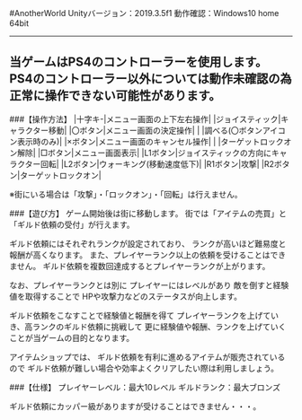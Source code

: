 #AnotherWorld
Unityバージョン：2019.3.5f1
動作確認：Windows10 home 64bit

---
当ゲームはPS4のコントローラーを使用します。
PS4のコントローラー以外については動作未確認の為
正常に操作できない可能性があります。
---

###【操作方法】
|十字キ-|メニュー画面の上下左右操作|
|ジョイスティック|キャラクター移動|
|〇ボタン|メニュー画面の決定操作|
 |        |調べる(〇ボタンアイコン表示時のみ)|
|×ボタン|メニュー画面のキャンセル操作|
 |        |ターゲットロックオン解除|
|□ボタン|メニュー画面表示|
|L1ボタン|ジョイスティックの方向にキャラクター回転|
|L2ボタン|ウォーキング(移動速度低下)|
|R1ボタン|攻撃|
|R2ボタン|ターゲットロックオン|

※街にいる場合は「攻撃」・「ロックオン」・「回転」は行えません。


###【遊び方】
ゲーム開始後は街に移動します。
街では「アイテムの売買」と「ギルド依頼の受付」が行えます。

ギルド依頼にはそれぞれランクが設定されており、
ランクが高いほど難易度と報酬が高くなります。
また、プレイヤーランク以上の依頼を受けることはできません。
ギルド依頼を複数回達成するとプレイヤーランクが上がります。

なお、プレイヤーランクとは別に
プレイヤーにはレベルがあり
敵を倒すと経験値を取得することで
HPや攻撃力などのステータスが向上します。

ギルド依頼をこなすことで経験値と報酬を得て
プレイヤーランクを上げていき、高ランクのギルド依頼に挑戦して
更に経験値や報酬、ランクを上げていくことが当ゲームの目的となります。

アイテムショップでは、
ギルド依頼を有利に進めるアイテムが販売されているので
ギルド依頼が難しい場合や効率よくクリアしたい際は利用しましょう。


###【仕様】
プレイヤーレベル：最大10レベル
ギルドランク：最大ブロンズ

ギルド依頼にカッパー級がありますが受けることはできません・・・。
